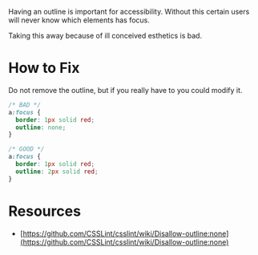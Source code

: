Having an outline is important for accessibility. Without this certain users will never know which elements has focus. 

Taking this away because of ill conceived esthetics is bad.

# How to Fix
Do not remove the outline, but if you really have to you could modify it.

```css
/* BAD */
a:focus {
  border: 1px solid red;
  outline: none;
}

/* GOOD */
a:focus {
  border: 1px solid red;
  outline: 2px solid red;
}
```

# Resources
* [https://github.com/CSSLint/csslint/wiki/Disallow-outline:none](https://github.com/CSSLint/csslint/wiki/Disallow-outline:none)
